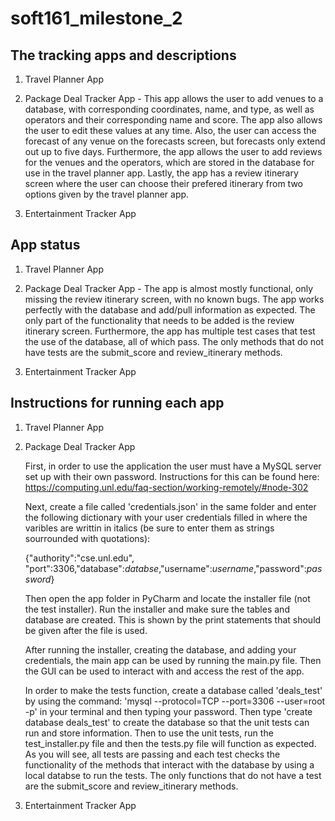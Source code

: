 # soft161_milestone_2



## The tracking apps and descriptions

1. Travel Planner App

2. Package Deal Tracker App - This app allows the user to add venues to a database, with corresponding coordinates, name, and type, as well as operators and their corresponding name and score. The app also allows the user to edit these values at any time. Also, the user can access the forecast of any venue on the forecasts screen, but forecasts only extend out up to five days. Furthermore, the app allows the user to add reviews for the venues and the operators, which are stored in the database for use in the travel planner app. Lastly, the app has a review itinerary screen where the user can choose their prefered itinerary from two options given by the travel planner app.

3. Entertainment Tracker App

## App status

1. Travel Planner App

2. Package Deal Tracker App - The app is almost mostly functional, only missing the review itinerary screen, with no known bugs. The app works perfectly with the database and add/pull information as expected. The only part of the functionality that needs to be added is the review itinerary screen. Furthermore, the app has multiple test cases that test the use of the database, all of which pass. The only methods that do not have tests are the submit_score and review_itinerary methods. 

3. Entertainment Tracker App

## Instructions for running each app

1. Travel Planner App

2. Package Deal Tracker App

    First, in order to use the application the user must have a MySQL server set up with their own password.
    Instructions for this can be found here: https://computing.unl.edu/faq-section/working-remotely/#node-302

    Next, create a file called 'credentials.json' in the same folder and enter the following dictionary with your 
    user credentials filled in where the varibles are writtin in italics (be sure to enter them as strings 
    sourrounded with quotations): 

    {"authority":"cse.unl.edu", "port":3306,"database":*databse*,"username":*username*,"password":*password*}

    Then open the app folder in PyCharm and locate the installer file (not the test installer). Run 
    the installer and make sure the tables and database are created. This is shown by the print statements that 
    should be given after the file is used. 
    
    After running the installer, creating the database, and adding your credentials, the main app can be used by 
    running the main.py file. Then the GUI can be used to interact with and access the rest of the app. 

    In order to make the tests function, create a database called 'deals_test' by using the command: 'mysql 
    --protocol=TCP --port=3306 --user=root -p' in your terminal and then typing your password. Then type 'create
    database deals_test' to create the database so that the unit tests can run and store information.
    Then to use the unit tests, run the test_installer.py file and then the tests.py file will function as 
    expected. As you will see, all tests are passing and each test checks the functionality of the methods that 
    interact with the database by using a local databse to run the tests. The only functions that do not have a test
    are the submit_score and review_itinerary methods.

3. Entertainment Tracker App
